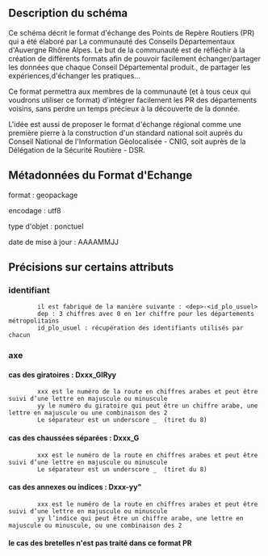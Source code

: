 ## Description du schéma
Ce schéma décrit le format d'échange des Points de Repère Routiers (PR) qui a été élaboré par La communauté des Conseils Départementaux d'Auvergne Rhône Alpes.
Le but de la communauté est de réfléchir à la création de différents formats afin de pouvoir facilement échanger/partager les données que chaque Conseil Départemental produit., de partager les expériences,d'échanger les pratiques...

Ce format permettra aux membres de la communauté (et à tous ceux qui voudrons utiliser ce format) d'intégrer facilement les PR des départements voisins, sans perdre un temps précieux à la découverte de la donnée.

L'idée est aussi de proposer le format d'échange régional comme une première pierre à la construction d'un standard national soit auprès du Conseil National de l'Information Géolocalisée - CNIG, soit auprès de la Délégation de la Sécurité Routière - DSR.

## Métadonnées du Format d'Echange
format : geopackage

encodage : utf8

type d'objet : ponctuel

date de mise à jour : AAAAMMJJ

## Précisions sur certains attributs

### identifiant
            il est fabriqué de la manière suivante : <dep>-<id_plo_usuel> 
            dep : 3 chiffres avec 0 en 1er chiffre pour les départements métropolitains
            id_plo_usuel : récupération des identifiants utilisés par chacun
            
### axe 
#### cas des giratoires : Dxxx_GIRyy  
            xxx est le numéro de la route en chiffres arabes et peut être suivi d’une lettre en majuscule ou minuscule
            yy le numéro du giratoire qui peut être un chiffre arabe, une lettre en majuscule ou une combinaison des 2
            Le séparateur est un underscore _  (tiret du 8)
            
#### cas des chaussées séparées : Dxxx_G 
            xxx est le numéro de la route en chiffres arabes et peut être suivi d’une lettre en majuscule ou minuscule
            Le séparateur est un underscore _  (tiret du 8)
            
#### cas des annexes ou indices : Dxxx-yy"
            xxx est le numéro de la route en chiffres arabes et peut être suivi d’une lettre en majuscule ou minuscule
            yy l’indice qui peut être un chiffre arabe, une lettre en majuscule ou minuscule, ou une combinaison des 2
            
#### le cas des bretelles n'est pas traité dans ce format PR

